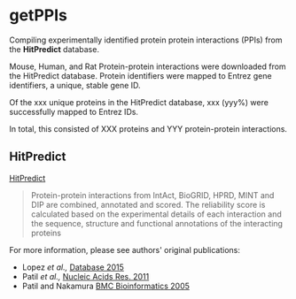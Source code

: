 # getPPIs
Compiling experimentally identified protein protein interactions (PPIs) from 
the __HitPredict__ database.

Mouse, Human, and Rat Protein-protein interactions were downloaded from the
HitPredict database. Protein identifiers were mapped to Entrez gene identifiers,
a unique, stable gene ID. 

Of the xxx unique proteins in the HitPredict database, xxx (yyy%) were successfully 
mapped to Entrez IDs.

In total, this consisted of XXX proteins and YYY protein-protein interactions.

## HitPredict
[HitPredict](http://hintdb.hgc.jp/htp/)
> Protein-protein interactions from IntAct, BioGRID, HPRD, MINT and DIP are combined, annotated and scored. The reliability score is calculated based on the experimental details of each interaction and the sequence, structure and functional annotations of the interacting proteins

For more information, please see authors' original publications:
* Lopez _et al.,_ [Database 2015](https://www.ncbi.nlm.nih.gov/pmc/articles/PMC4691340/)
* Patil _et al.,_ [Nucleic Acids Res. 2011](https://www.ncbi.nlm.nih.gov/pubmed/20947562)
* Patil and Nakamura [BMC Bioinformatics 2005](https://www.ncbi.nlm.nih.gov/pubmed/15833142)


